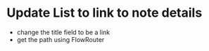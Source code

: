 # Update List to link to note details
- change the title field to be a link
- get the path using FlowRouter

